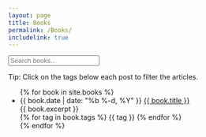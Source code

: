 ```yaml
---
layout: page
title: Books
permalink: /Books/
includelink: true
---
```


<div class="search-wrapper">
  <input type="text" id="search-input" placeholder="Search books..." oninput="searchPosts()">
</div>

<p class="note">Tip: Click on the tags below each post to filter the articles.</p>
<div id="selected-filters" class="post-tags"></div>

<ul class="posts">
  {% for book in site.books %}
    <li data-tags="{{ book.tags | join: ',' }}">
      <span class="post-date">{{ book.date | date: "%b %-d, %Y" }}</span>
      <a class="post-link" href="{{ book.web_url | prepend: site.baseurl }}">{{ book.title }}</a>
      <br>
      {{ book.excerpt }}
      <div class="post-tags">
        {% for tag in book.tags %}
          <span class="tag" onclick="filterPostsByTag('{{ tag }}')">{{ tag }}</span>
        {% endfor %}
      </div>
    </li>
  {% endfor %}
</ul>

<script>
  function filterPostsByTag(tag) {
    const selectedFiltersDiv = document.getElementById('selected-filters');
    const existingFilter = selectedFiltersDiv.querySelector(`[data-tag="${tag}"]`);

    // If the filter is already added, do nothing
    if (existingFilter) return;

    // Create the filter element and add it to the selected filters div
    const filter = document.createElement('span');
    filter.className = 'tag';
    filter.textContent = `${tag} x`;
    filter.setAttribute('data-tag', tag);
    filter.onclick = () => {
      filter.remove();
      showOrHidePostsByCurrentFilters();
    };
    selectedFiltersDiv.appendChild(filter);

    showOrHidePostsByCurrentFilters();
  }

  function showOrHidePostsByCurrentFilters() {
    const selectedFiltersDiv = document.getElementById('selected-filters');
    const filters = Array.from(selectedFiltersDiv.children).map(filter => filter.getAttribute('data-tag'));
    
    const postListItems = document.querySelectorAll('.posts li');
    postListItems.forEach((postListItem) => {
      const postTags = postListItem.getAttribute('data-tags').split(',');
      if (filters.length === 0 || filters.some(filter => postTags.includes(filter))) {
        postListItem.style.display = 'block';
      } else {
        postListItem.style.display = 'none';
      }
    });
  }

  document.addEventListener('DOMContentLoaded', () => {
    const selectedTag = localStorage.getItem('selectedTag');
    if (selectedTag) {
      localStorage.removeItem('selectedTag');
      filterPostsByTag(selectedTag);
    }
  });

  function searchPosts() {
    const searchInput = document.getElementById('search-input');
    const searchQuery = searchInput.value.toLowerCase();

    // Revert to displaying posts based on the selected filters if the search input is empty
    if (searchQuery.length === 0) {
      showOrHidePostsByCurrentFilters();
      return;
    }

    const selectedFiltersDiv = document.getElementById('selected-filters');
    const filters = Array.from(selectedFiltersDiv.children).map(filter => filter.getAttribute('data-tag'));

    const postListItems = document.querySelectorAll('.posts li');
    postListItems.forEach((postListItem) => {
      const postTitle = postListItem.querySelector('.post-link').textContent.toLowerCase();
      const postTags = postListItem.getAttribute('data-tags').split(',');

      const matchesSearchQuery = postTitle.includes(searchQuery);
      const matchesSelectedFilters = filters.length === 0 || filters.some(filter => postTags.includes(filter));

      if (matchesSearchQuery && matchesSelectedFilters) {
        postListItem.style.display = 'block';
      } else {
        postListItem.style.display = 'none';
      }
    });
  }
</script>